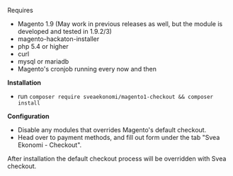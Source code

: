 Requires 
* Magento 1.9 (May work in previous releases as well, but the module is developed and tested in 1.9.2/3)
* magento-hackaton-installer
* php 5.4 or higher
* curl
* mysql or mariadb
* Magento's cronjob running every now and then

**Installation**

* run `composer require sveaekonomi/magento1-checkout && composer install`

**Configuration**

* Disable any modules that overrides Magento's default checkout.
* Head over to payment methods, and  fill out form under the tab "Svea Ekonomi - Checkout".  
  
After installation the default checkout process will be overridden with Svea checkout.